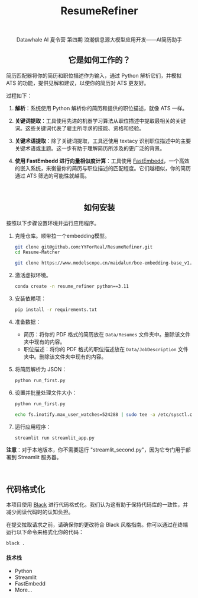 <div align="center">

# ResumeRefiner

</div>

<br>

<div align="center">

Datawhale AI 夏令营 第四期 浪潮信息源大模型应用开发——AI简历助手



## 它是如何工作的？

</div>

简历匹配器将你的简历和职位描述作为输入，通过 Python 解析它们，并模拟 ATS 的功能，提供见解和建议，以使你的简历对 ATS 更友好。

过程如下：

1. **解析**：系统使用 Python 解析你的简历和提供的职位描述，就像 ATS 一样。

2. **关键词提取**：工具使用先进的机器学习算法从职位描述中提取最相关的关键词。这些关键词代表了雇主所寻求的技能、资格和经验。

3. **关键术语提取**：除了关键词提取，工具还使用 textacy 识别职位描述中的主要关键术语或主题。这一步有助于理解简历所涉及的更广泛的背景。

4. **使用 FastEmbedd 进行向量相似度计算**：工具使用 [FastEmbedd](https://github.com/qdrant/fastembed)，一个高效的嵌入系统，来衡量你的简历与职位描述的匹配程度。它们越相似，你的简历通过 ATS 筛选的可能性就越高。

<br/>

<div align="center">

## 如何安装

</div>

按照以下步骤设置环境并运行应用程序。

1. 克隆仓库。顺带拉一个embedding模型。

   ```bash
   git clone git@github.com:YYForReal/ResumeRefiner.git
   cd Resume-Matcher

   git clone https://www.modelscope.cn/maidalun/bce-embedding-base_v1.git
   ```

2. 激活虚拟环境。

   ```bash
   conda create -n resume_refiner python==3.11
   ```

5. 安装依赖项：

   ```bash
   pip install -r requirements.txt
   ```

6. 准备数据：

   - 简历：将你的 PDF 格式的简历放在 `Data/Resumes` 文件夹中。删除该文件夹中现有的内容。
   - 职位描述：将你的 PDF 格式的职位描述放在 `Data/JobDescription` 文件夹中。删除该文件夹中现有的内容。

7. 将简历解析为 JSON：

   ```python
   python run_first.py
   ```

8. 设置并批量处理文件大小：

   ```python
   python run_first.py
   ```

   ```bash
   echo fs.inotify.max_user_watches=524288 | sudo tee -a /etc/sysctl.conf && sudo sysctl -p
   ```

9. 运行应用程序：

   ```python
   streamlit run streamlit_app.py
   ```

**注意**：对于本地版本，你不需要运行 "streamlit_second.py"，因为它专门用于部署到 Streamlit 服务器。


<br/>


## 代码格式化

本项目使用 [Black](https://black.readthedocs.io/en/stable/) 进行代码格式化。我们认为这有助于保持代码库的一致性，并减少阅读代码时的认知负担。

在提交拉取请求之前，请确保你的更改符合 Black 风格指南。你可以通过在终端运行以下命令来格式化你的代码：

```sh
black .
```

#### 技术栈

- Python 
- Streamlit 
- FastEmbedd 
- More...

<br/>